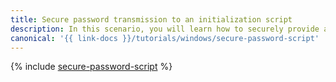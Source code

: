 ```yaml
---
title: Secure password transmission to an initialization script
description: In this scenario, you will learn how to securely provide a password to an initialization script.
canonical: '{{ link-docs }}/tutorials/windows/secure-password-script'
---
```


{% include [secure-password-script](../../_tutorials/windows/secure-password-script.md) %}
